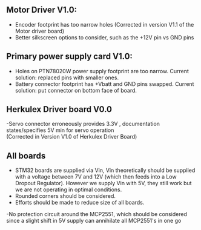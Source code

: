 ## Motor Driver V1.0:

- Encoder footprint has too narrow holes (Corrected in version V1.1 of the Motor driver board)
- Better silkscreen options to consider, such as the +12V pin vs GND pins

## Primary power supply card V1.0:

- Holes on PTN78020W power supply footprint are too narrow. Current solution: replaced pins with smaller ones.
- Battery connector footprint has +Vbatt and GND pins swapped. Current solution: put connector on bottom face of board.


## Herkulex Driver board V0.0
-Servo connector erroneously provides 3.3V , documentation states/specifies 5V min for servo operation  
(Corrected in Version V1.0 of Herkulex Driver Board)

## All boards
- STM32 boards are supplied via Vin, Vin theoretically should be supplied with a voltage between 7V and 12V (which then feeds into a Low Dropout Regulator). However we supply Vin with 5V, they still work but we are not operating in optimal conditions.
- Rounded corners should be considered.
- Efforts should be made to reduce size of all boards.

-No protection circuit around the MCP2551, which should be considered since a slight shift in 5V supply can annihilate all MCP2551's in one go



